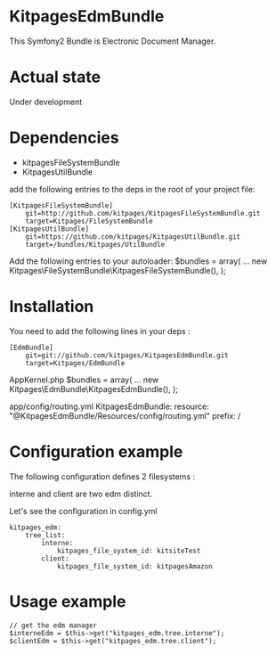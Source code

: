 KitpagesEdmBundle
=================

This Symfony2 Bundle is Electronic Document Manager.

Actual state
============
Under development

Dependencies
============
- kitpagesFileSystemBundle
- KitpagesUtilBundle

add the following entries to the deps in the root of your project file:

    [KitpagesFileSystemBundle]
        git=http://github.com/kitpages/KitpagesFileSystemBundle.git
        target=Kitpages/FileSystemBundle
    [KitpagesUtilBundle]
        git=https://github.com/kitpages/KitpagesUtilBundle.git
        target=/bundles/Kitpages/UtilBundle

Add the following entries to your autoloader:
        $bundles = array(
        ...
            new Kitpages\FileSystemBundle\KitpagesFileSystemBundle(),
        );

Installation
============
You need to add the following lines in your deps :

    [EdmBundle]
        git=git://github.com/kitpages/KitpagesEdmBundle.git
        target=Kitpages/EdmBundle

AppKernel.php
        $bundles = array(
        ...
            new Kitpages\EdmBundle\KitpagesEdmBundle(),
        );

app/config/routing.yml
    KitpagesEdmBundle:
        resource: "@KitpagesEdmBundle/Resources/config/routing.yml"
        prefix:   /

Configuration example
=====================
The following configuration defines 2 filesystems :

interne and client are two edm distinct.

Let's see the configuration in config.yml

    kitpages_edm:
        tree_list:
            interne:
                kitpages_file_system_id: kitsiteTest
            client:
                kitpages_file_system_id: kitpagesAmazon


Usage example
=============

    // get the edm manager
    $interneEdm = $this->get("kitpages_edm.tree.interne");
    $clientEdm = $this->get("kitpages_edm.tree.client");
